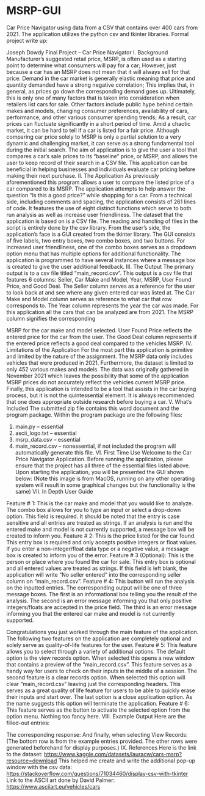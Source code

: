 # MSRP-GUI
Car Price Navigator using data from a CSV that contains over 400 cars from 2021. The application utilizes the python csv and tkinter libraries. Formal project write up:

Joseph Dowdy
Final Project – Car Price Navigator
I. Background
Manufacturer’s suggested retail price, MSRP, is often used as a starting point to determine what consumers will pay for a car; However, just because a car has an MSRP does not mean that it will always sell for that price. Demand in the car market is generally elastic meaning that price and quantity demanded have a strong negative correlation; This implies that, in general, as prices go down the corresponding demand goes up. Ultimately, this is only one of many factors that is taken into consideration when retailers list cars for sale. Other factors include public hype behind certain makes and models, changing consumer preferences, availability of cars, performance, and other various consumer spending trends; As a result, car prices can fluctuate significantly in a short period of time. Amid a chaotic market, it can be hard to tell if a car is listed for a fair price. Although comparing car price solely to MSRP is only a partial solution to a very dynamic and challenging market, it can serve as a strong fundamental tool during the initial search. The aim of application is to give the user a tool that compares a car’s sale prices to its “baseline” price, or MSRP, and allows the user to keep record of their search in a CSV file. This application can be beneficial in helping businesses and individuals evaluate car pricing before making their next purchase.
II. The Application
As previously aforementioned this program allows a user to compare the listed price of a car compared to its MSRP. The application attempts to help answer the question “Is this a good price?” while shopping for a car. From a technical side, including comments and spacing, the application consists of 261 lines of code. It features the use of eight distinct functions which serve to both run analysis as well as increase user friendliness. The dataset that the application is based on is a CSV file. The reading and handling of files in the script is entirely done by the csv library. From the user’s side, the application’s face is a GUI created from the tkinter library. The GUI consists of five labels, two entry boxes, two combo boxes, and two buttons. For increased user friendliness, one of the combo boxes serves as a dropdown option menu that has multiple options for additional functionality. The application is programmed to have several instances where a message box is created to give the user additional feedback.
III. The Output
The primary output is to a csv file titled “main_record.csv”. This output is a csv file that features 6 columns: Seller, Car Make and Model, Year, MSRP, User Found Price, and Good Deal.
The Seller column serves as a reference for the user to look back at and see where any given entered car was listed at. The Car Make and Model column serves as reference to what car that row corresponds to. The Year column represents the year the car was made. For this application all the cars that can be analyzed are from 2021. The MSRP column signifies the corresponding
 
MSRP for the car make and model selected. User Found Price reflects the entered price for the car from the user. The Good Deal column represents if the entered price reflects a good deal compared to the vehicles MSRP.
IV. Limitations of the Application
For the most part this application is primitive and limited by the nature of the assignment. The MSRP data only includes vehicles that were produced in 2021. Furthermore, the dataset is limited to only 452 various makes and models. The data was originally gathered in November 2021 which leaves the possibility that some of the application MSRP prices do not accurately reflect the vehicles current MSRP price. Finally, this application is intended to be a tool that assists in the car buying process, but it is not the quintessential element. It is always recommended that one does appropriate outside research before buying a car.
V. What’s Included
The submitted zip file contains this word document and the program package. Within the program package are the following files:
1. main.py – essential
2. ascii_logo.txt – essential
3. msrp_data.csv – essential
4. main_record.csv – nonessential, if not included the program will automatically generate
this file.
VI. First Time Use
Welcome to the Car Price Navigator Application. Before running the application, please ensure that the project has all three of the essential files listed above. Upon starting the application, you will be presented the GUI shown below:
(Note this image is from MacOS, running on any other operating system will result in some graphical changes but the functionality is the same)
VII. In Depth User Guide
 
 Feature # 1:
This is the car make and model that you would like to analyze. The combo box allows for you to type an input or select a drop-down option. This field is required. It should be noted that the entry is case sensitive and all entries are treated as strings. If an analysis is run and the entered make and model is not currently supported, a message box will be created to inform you.
Feature # 2:
This is the price listed for the car found. This entry box is required and only accepts positive integers or float values. If you enter a non-integer/float data type or a negative value, a message box is created to inform you of the error.
Feature # 3 (Optional):
This is the person or place where you found the car for sale. This entry box is optional and all entered values are treated as strings. If this field is left blank, the application will write “No seller entered” into the corresponding seller column on “main_record.csv”.
Feature # 4:
This button will run the analysis on the inputted entries. The corresponding output will be one of three message boxes. The first is an informational box telling you the result of the analysis. The second is an error message informing you that only positive integers/floats are accepted in the price field. The third is an error message informing you that the entered car make and model is not currently supported.
    
Congratulations you just worked through the main feature of the application. The following two features on the application are completely optional and solely serve as quality-of-life features for the user.
Feature # 5:
This feature allows you to select through a variety of additional options. The default option is the view records option. When selected this opens a new window that contains a preview of the “main_record.csv”. This feature serves as a handy way for users to check on their inputs in the middle of a session. The second feature is a clear records option. When selected this option will clear “main_record.csv” leaving just the corresponding headers. This serves as a great quality of life feature for users to be able to quickly erase their inputs and start over. The last option is a close application option. As the name suggests this option will terminate the application.
Feature # 6:
This feature serves as the button to activate the selected option from the option menu. Nothing too fancy here.
VIII. Example Output
Here are the filled-out entries:
   
The corresponding response:
And finally, when selecting View Records:
(The bottom row is from the example entries provided. The other rows were generated beforehand for display purposes.)
IX. References
Here is the link to the dataset:
https://www.kaggle.com/datasets/lauracw/cars-msrp?resource=download
This helped me create and write the additional pop-up window with the csv data:
https://stackoverflow.com/questions/71034460/display-csv-with-tkinter
Link to the ASCII art done by David Palmer:
https://www.asciiart.eu/vehicles/cars
     
